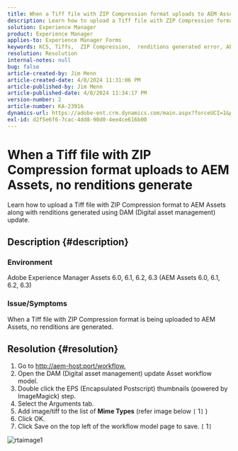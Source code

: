 ```yaml
---
title: When a Tiff file with ZIP Compression format uploads to AEM Assets, no renditions generate
description: Learn how to upload a Tiff file with ZIP Compression format to AEM Assets along with renditions generated.
solution: Experience Manager
product: Experience Manager
applies-to: Experience Manager Forms
keywords: KCS, Tiffs,  ZIP Compression,  renditions generated error, AEM, Adobe Experience Manager, Troubleshooting
resolution: Resolution
internal-notes: null
bug: false
article-created-by: Jim Menn
article-created-date: 4/8/2024 11:31:06 PM
article-published-by: Jim Menn
article-published-date: 4/8/2024 11:34:17 PM
version-number: 2
article-number: KA-23916
dynamics-url: https://adobe-ent.crm.dynamics.com/main.aspx?forceUCI=1&pagetype=entityrecord&etn=knowledgearticle&id=4619970e-00f6-ee11-a1fe-6045bd006268
exl-id: d2f5e6f6-7cac-4dd8-90d0-4ee4ce616b00
---
```

# When a Tiff file with ZIP Compression format uploads to AEM Assets, no renditions generate


Learn how to upload a Tiff file with ZIP Compression format to AEM Assets along with renditions generated using DAM (Digital asset management) update.

## Description {#description}


### Environment

Adobe Experience Manager Assets 6.0, 6.1, 6.2, 6.3 (AEM Assets 6.0, 6.1, 6.2, 6.3)

### Issue/Symptoms

When a Tiff file with ZIP Compression format is being uploaded to AEM Assets, no renditions are generated.


## Resolution {#resolution}


1. Go to [http://aem-host:port/workflow.](http://aem-host:port/workflow.)
2. Open the DAM (Digital asset management) update Asset workflow model.
3. Double click the EPS (Encapsulated Postscript) thumbnails (powered by ImageMagick) step.
4. Select the Arguments tab.
5. Add image/tiff to the list of <b>Mime Types</b> (refer image below `[` 1`]` )
6. Click OK.
7. Click Save on the top left of the workflow model page to save. `[` 1`]`


![rtaimage1](https://helpx.adobe.com/content/dam/help/en/experience-manager/kb/Tiffs-with-ZIP-Compression-do-not-get-renditions-generated-AEM-Assets/jcr%3acontent/main-pars/procedure/proc_par/step_4/step_par/image/rtaimage1.png)
